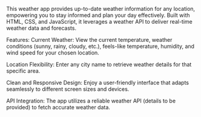 This weather app provides up-to-date weather information for any location, 
empowering you to stay informed and plan your day effectively. Built with HTML, CSS, and JavaScript, 
it leverages a weather API to deliver real-time weather data and forecasts.

Features:
Current Weather: View the current temperature, weather conditions (sunny, rainy, cloudy, etc.), feels-like temperature, humidity, and wind speed for your chosen location.

Location Flexibility: Enter any city name to retrieve weather details for that specific area.

Clean and Responsive Design: Enjoy a user-friendly interface that adapts seamlessly to different screen sizes and devices.

API Integration: The app utilizes a reliable weather API (details to be provided) to fetch accurate weather data.
